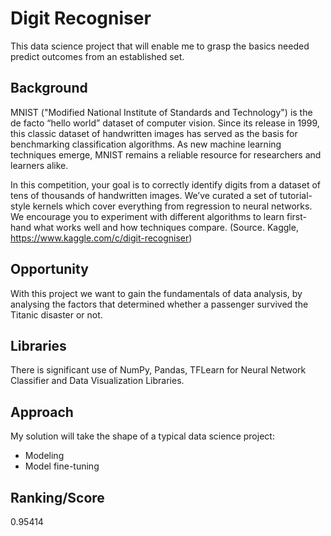 # Digit Recogniser
This data science project that will enable me to grasp the basics needed predict outcomes from an established set.

## Background
MNIST ("Modified National Institute of Standards and Technology") is the de facto “hello world” dataset of computer vision.
Since its release in 1999, this classic dataset of handwritten images has served as the basis for benchmarking classification algorithms.
As new machine learning techniques emerge, MNIST remains a reliable resource for researchers and learners alike.

In this competition, your goal is to correctly identify digits from a dataset of tens of thousands of handwritten images.
We’ve curated a set of tutorial-style kernels which cover everything from regression to neural networks.
We encourage you to experiment with different algorithms to learn first-hand what works well and how techniques compare.
(Source. Kaggle, https://www.kaggle.com/c/digit-recogniser)

## Opportunity
With this project we want to gain the fundamentals of data analysis, by analysing the factors that determined whether a passenger survived the Titanic disaster or not.

## Libraries
There is significant use of NumPy, Pandas, TFLearn for Neural Network Classifier and Data Visualization Libraries.

## Approach
My solution will take the shape of a typical data science project: 

- Modeling 
- Model fine-tuning

## Ranking/Score
0.95414



